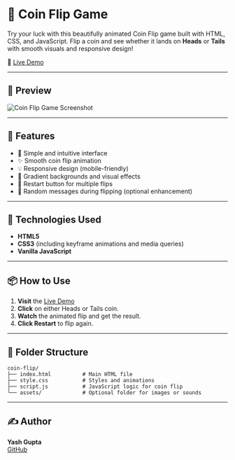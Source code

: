 # 🎲 Coin Flip Game

Try your luck with this beautifully animated Coin Flip game built with HTML, CSS, and JavaScript. Flip a coin and see whether it lands on **Heads** or **Tails** with smooth visuals and responsive design!

🔗 [Live Demo](https://masteryashgupta.github.io/coin-flip/)

---

## 📸 Preview

![Coin Flip Game Screenshot](https://masteryashgupta.github.io/coin-flip/assets/screenshot.png)

---

## 📱 Features

- 🎯 Simple and intuitive interface
- ✨ Smooth coin flip animation
- 💡 Responsive design (mobile-friendly)
- 🌈 Gradient backgrounds and visual effects
- 🔄 Restart button for multiple flips
- 🔮 Random messages during flipping (optional enhancement)

---

## 🚀 Technologies Used

- **HTML5**
- **CSS3** (including keyframe animations and media queries)
- **Vanilla JavaScript**

---

## 📦 How to Use

1. **Visit** the [Live Demo](https://masteryashgupta.github.io/coin-flip/)
2. **Click** on either Heads or Tails coin.
3. **Watch** the animated flip and get the result.
4. **Click Restart** to flip again.

---

## 🧩 Folder Structure
```
coin-flip/
├── index.html          # Main HTML file
├── style.css           # Styles and animations
├── script.js           # JavaScript logic for coin flip
└── assets/             # Optional folder for images or sounds
```

---

## ✍️ Author

**Yash Gupta**  
[GitHub](https://github.com/masteryashgupta)



